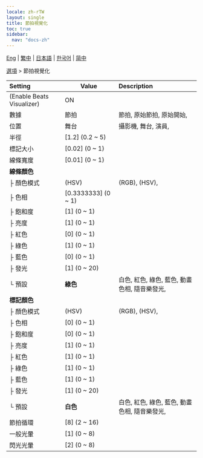 ```yaml
---
locale: zh-rTW
layout: single
title: 節拍視覺化
toc: true
sidebar:
  nav: "docs-zh"
---
```

[Eng](/dancexr/menu/2025.4/stage/beats_visualizer) | [繁中](/tw/dancexr/menu/2025.4/stage/beats_visualizer) | [日本語](/jp/dancexr/menu/2025.4/stage/beats_visualizer) | [한국어](/kr/dancexr/menu/2025.4/stage/beats_visualizer) | [简中](/zh/dancexr/menu/2025.4/stage/beats_visualizer)

[選項](../menu#選項) > 節拍視覺化



| Setting | Value | Description |
| :--- | --- | :--- |
| (Enable Beats Visualizer) | ON | 
| 數據 | 節拍 | 節拍, 原始節拍, 原始開始, 
| 位置 | 舞台 | 攝影機, 舞台, 演員, 
| 半徑 | [1.2] (0.2 ~ 5) | 
| 標記大小 | [0.02] (0 ~ 1) | 
| 線條寬度 | [0.01] (0 ~ 1) | 
| **線條顏色** | | 
| ├ 顏色模式 | (HSV) | (RGB), (HSV), 
| ├ 色相 | [0.3333333] (0 ~ 1) | 
| ├ 飽和度 | [1] (0 ~ 1) | 
| ├ 亮度 | [1] (0 ~ 1) | 
| ├ 紅色 | [0] (0 ~ 1) | 
| ├ 綠色 | [1] (0 ~ 1) | 
| ├ 藍色 | [0] (0 ~ 1) | 
| ├ 發光 | [1] (0 ~ 20) | 
| └ 預設 | **綠色** | 白色, 紅色, 綠色, 藍色, 動畫色相, 隨音樂發光,  |
| **標記顏色** | | 
| ├ 顏色模式 | (HSV) | (RGB), (HSV), 
| ├ 色相 | [0] (0 ~ 1) | 
| ├ 飽和度 | [0] (0 ~ 1) | 
| ├ 亮度 | [1] (0 ~ 1) | 
| ├ 紅色 | [1] (0 ~ 1) | 
| ├ 綠色 | [1] (0 ~ 1) | 
| ├ 藍色 | [1] (0 ~ 1) | 
| ├ 發光 | [1] (0 ~ 20) | 
| └ 預設 | **白色** | 白色, 紅色, 綠色, 藍色, 動畫色相, 隨音樂發光,  |
| 節拍循環 | [8] (2 ~ 16) | 
| 一般光暈 | [1] (0 ~ 8) | 
| 閃光光暈 | [2] (0 ~ 8) | 
